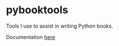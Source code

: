 # pybooktools
Tools I use to assist in writing Python books.

Documentation [here](https://bruceeckel.github.io/pybooktools/)
